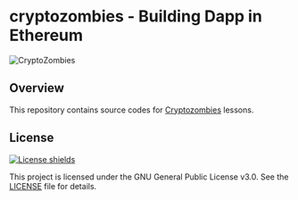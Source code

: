 # cryptozombies - Building Dapp in Ethereum

![CryptoZombies](https://user-images.githubusercontent.com/13703497/69648502-c8f3db80-10ae-11ea-9d52-ce4d4bbc426a.jpeg)


## Overview
This repository contains source codes for [Cryptozombies](https://cryptozombies.io/en/) lessons.

## License
[![License shields](https://img.shields.io/badge/License-GPL%20v3-blue)](https://www.gnu.org/licenses/gpl-3.0)

This project is licensed under the GNU General Public License v3.0. See the [LICENSE](https://github.com/loomnetwork/cryptozombies-lesson-code/blob/master/LICENSE) file for details.
